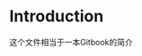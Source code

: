# Introduction
这个文件相当于一本Gitbook的简介

<link rel="stylesheet" href="https://cdn.jsdelivr.net/npm/gitalk@1/dist/gitalk.css">
<script src="https://cdn.jsdelivr.net/npm/gitalk@1/dist/gitalk.min.js">
    var gitalk = new Gitalk({
        id: 'location.hash',
        clientID: '05cb0f1a7375170c1450',
        clientSecret: '096dd09023fdab671aa4b5bdd4a663d8e4837ca9',
        repo: 'neet11.github.io',
        owner: 'neet11',
        admin: ['neet11'],
        perPage: 50,
        distractionFreeMode: false,
    })
    gitalk.render('gitalk-container');
</script>
<div id="gitalk-container"></div>
